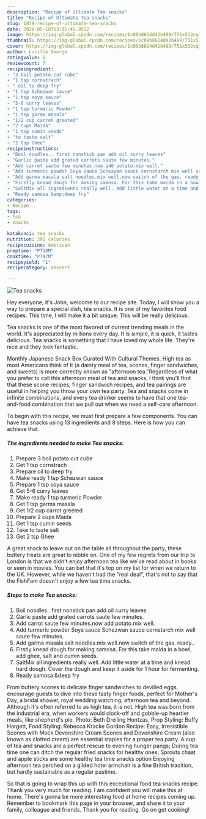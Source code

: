 ```yaml
---
description: "Recipe of Ultimate Tea snacks"
title: "Recipe of Ultimate Tea snacks"
slug: 1879-recipe-of-ultimate-tea-snacks
date: 2020-05-10T13:31:45.955Z
image: https://img-global.cpcdn.com/recipes/1c09b8614d42b499/751x532cq70/tea-snacks-recipe-main-photo.jpg
thumbnail: https://img-global.cpcdn.com/recipes/1c09b8614d42b499/751x532cq70/tea-snacks-recipe-main-photo.jpg
cover: https://img-global.cpcdn.com/recipes/1c09b8614d42b499/751x532cq70/tea-snacks-recipe-main-photo.jpg
author: Lucille George
ratingvalue: 5
reviewcount: 7
recipeingredient:
- "3 boil potato cut cube"
- "1 tsp cornstrach"
- " oil to deep fry"
- "1 tsp Schezwan sauce"
- "1 tsp soya sauce"
- "5-6 curry leaves"
- "1 tsp turmeric Powder"
- "1 tsp garma masala"
- "1/2 cup carrot greeted"
- "2 cups Maida"
- "1 tsp cumin seeds"
- "to taste salt"
- "2 tsp Ghee"
recipeinstructions:
- "Boil noodles.. first nonstick pan add oil curry leaves"
- "Garlic paste add grated carrots saute few minutes."
- "Add carrot saute few minutes.now add potato.mix well."
- "Add turmeric powder Soya sauce Schezwan sauce cornstarch mix well saute few minutes."
- "Add garma masala salt noodles.mix well.now switch of the gas. ready.."
- "Firstly knead dough for making samosa. For this take maida in a bowl, add ghee, salt and cumin seeds."
- "SaltMix all ingredients really well. Add little water at a time and knead hard dough. Cover the dough and keep it aside for 1 hour for fermenting."
- "Ready samosa &amp;deep fry"
categories:
- Recipe
tags:
- tea
- snacks

katakunci: tea snacks 
nutrition: 291 calories
recipecuisine: American
preptime: "PT18M"
cooktime: "PT47M"
recipeyield: "1"
recipecategory: Dessert

---
```



![Tea snacks](https://img-global.cpcdn.com/recipes/1c09b8614d42b499/751x532cq70/tea-snacks-recipe-main-photo.jpg)

Hey everyone, it's John, welcome to our recipe site. Today, I will show you a way to prepare a special dish, tea snacks. It is one of my favorites food recipes. This time, I will make it a bit unique. This will be really delicious.

Tea snacks is one of the most favored of current trending meals in the world. It's appreciated by millions every day. It is simple, it is quick, it tastes delicious. Tea snacks is something that I have loved my whole life. They're nice and they look fantastic.

Monthly Japanese Snack Box Curated With Cultural Themes. High tea as most Americans think of it (a dainty meal of tea, scones, finger sandwiches, and sweets) is more correctly known as &#34;afternoon tea.&#34;Regardless of what you prefer to call this afternoon meal of tea and snacks, I think you&#39;ll find that these scone recipes, finger sandwich recipes, and tea pairings are useful in helping you throw your own tea party. Tea and snacks come in infinite combinations, and every tea drinker seems to have that one tea-and-food combination that we pull out when we need a self-care afternoon.


To begin with this recipe, we must first prepare a few components. You can have tea snacks using 13 ingredients and 8 steps. Here is how you can achieve that.

<!--inarticleads1-->

##### The ingredients needed to make Tea snacks:

1. Prepare 3 boil potato cut cube
1. Get 1 tsp cornstrach
1. Prepare  oil to deep fry
1. Make ready 1 tsp Schezwan sauce
1. Prepare 1 tsp soya sauce
1. Get 5-6 curry leaves
1. Make ready 1 tsp turmeric Powder
1. Get 1 tsp garma masala
1. Get 1/2 cup carrot greeted
1. Prepare 2 cups Maida
1. Get 1 tsp cumin seeds
1. Take to taste salt
1. Get 2 tsp Ghee


A great snack to leave out on the table all throughout the party, these buttery treats are great to nibble on. One of my few regrets from our trip to London is that we didn&#39;t enjoy afternoon tea like we&#39;ve read about in books or seen in movies. You can bet that it&#39;s top on my list for when we return to the UK. However, while we haven&#39;t had the &#34;real deal&#34;, that&#39;s not to say that the FishFam doesn&#39;t enjoy a few tea time snacks. 

<!--inarticleads2-->

##### Steps to make Tea snacks:

1. Boil noodles.. first nonstick pan add oil curry leaves
1. Garlic paste add grated carrots saute few minutes.
1. Add carrot saute few minutes.now add potato.mix well.
1. Add turmeric powder Soya sauce Schezwan sauce cornstarch mix well saute few minutes.
1. Add garma masala salt noodles.mix well.now switch of the gas. ready..
1. Firstly knead dough for making samosa. For this take maida in a bowl, add ghee, salt and cumin seeds.
1. SaltMix all ingredients really well. Add little water at a time and knead hard dough. Cover the dough and keep it aside for 1 hour for fermenting.
1. Ready samosa &amp;deep fry


From buttery scones to delicate finger sandwiches to devilled eggs, encourage guests to dive into these tasty finger foods, perfect for Mother&#39;s Day, a bridal shower, royal wedding watching, afternoon tea and beyond. Although it&#39;s often referred to as high tea, it is not. High tea was born from the industrial era, when workers would clock-off and gobble-up heartier meals, like shepherd&#39;s pie. Photo: Beth Dreiling Hontzas, Prop Styling: Buffy Hargett, Food Styling: Rebecca Kracke Gordon Recipe: Easy, Irresistible Scones with Mock Devonshire Cream Scones and Devonshire Cream (also known as clotted cream) are essential staples for a proper tea party. A cup of tea and snacks are a perfect rescue to evening hunger pangs; During tea time one can ditch the regular fried snacks for healthy ones; Sprouts chaat and apple sticks are some healthy tea time snacks option Enjoying afternoon tea perched on a gilded hotel armchair is a fine British tradition, but hardly sustainable as a regular pastime. 

So that is going to wrap this up with this exceptional food tea snacks recipe. Thank you very much for reading. I am confident you will make this at home. There's gonna be more interesting food at home recipes coming up. Remember to bookmark this page in your browser, and share it to your family, colleague and friends. Thank you for reading. Go on get cooking!
